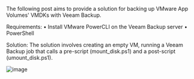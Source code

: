 The following post aims to provide a solution for backing up VMware App Volumes' VMDKs with Veeam Backup.

Requirements:
• Install VMware PowerCLI on the Veeam Backup server
• PowerShell

Solution:
The solution involves creating an empty VM, running a Veeam Backup job that calls a pre-script (mount_disk.ps1) and a post-script (umount_disk.ps1).

![image](https://github.com/mguerra89/VMware-App-Volumen-Veeam/assets/71152467/fd89bb26-0cfa-42e8-93c9-0459aca05fc4)


